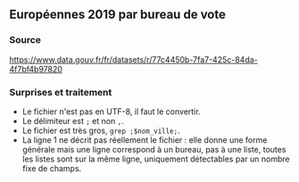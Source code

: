 ## Européennes 2019 par bureau de vote

### Source

https://www.data.gouv.fr/fr/datasets/r/77c4450b-7fa7-425c-84da-4f7bf4b97820

### Surprises et traitement

- Le fichier n'est pas en UTF-8, il faut le convertir.
- Le délimiteur est `;` et non `,`.
- Le fichier est très gros, `grep ;$nom_ville;`.
- La ligne 1 ne décrit pas réellement le fichier : elle donne une forme générale mais une ligne correspond à un bureau, pas à une liste, toutes les listes sont sur la même ligne, uniquement détectables par un nombre fixe de champs.
